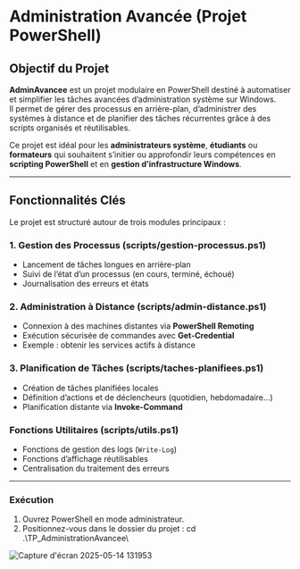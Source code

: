 # Administration Avancée (Projet PowerShell)

## Objectif du Projet

**AdminAvancee** est un projet modulaire en PowerShell destiné à automatiser et simplifier les tâches avancées d’administration système sur Windows.  
Il permet de gérer des processus en arrière-plan, d’administrer des systèmes à distance et de planifier des tâches récurrentes grâce à des scripts organisés et réutilisables.

Ce projet est idéal pour les **administrateurs système**, **étudiants** ou **formateurs** qui souhaitent s’initier ou approfondir leurs compétences en **scripting PowerShell** et en **gestion d’infrastructure Windows**.

---

## Fonctionnalités Clés

Le projet est structuré autour de trois modules principaux :

### 1. Gestion des Processus (scripts/gestion-processus.ps1)
- Lancement de tâches longues en arrière-plan
- Suivi de l’état d’un processus (en cours, terminé, échoué)
- Journalisation des erreurs et états

### 2. Administration à Distance (scripts/admin-distance.ps1)
- Connexion à des machines distantes via **PowerShell Remoting**
- Exécution sécurisée de commandes avec **Get-Credential**
- Exemple : obtenir les services actifs à distance

### 3. Planification de Tâches (scripts/taches-planifiees.ps1)
- Création de tâches planifiées locales
- Définition d’actions et de déclencheurs (quotidien, hebdomadaire…)
- Planification distante via **Invoke-Command**

### Fonctions Utilitaires (scripts/utils.ps1)
- Fonctions de gestion des logs (`Write-Log`)
- Fonctions d’affichage réutilisables
- Centralisation du traitement des erreurs

---

### Exécution

1. Ouvrez PowerShell en mode administrateur.
2. Positionnez-vous dans le dossier du projet : cd .\TP_AdministrationAvancee\

![Capture d'écran 2025-05-14 131953](https://github.com/user-attachments/assets/0854a8a7-a807-4bb3-9b6a-cbb5de6e3044)
